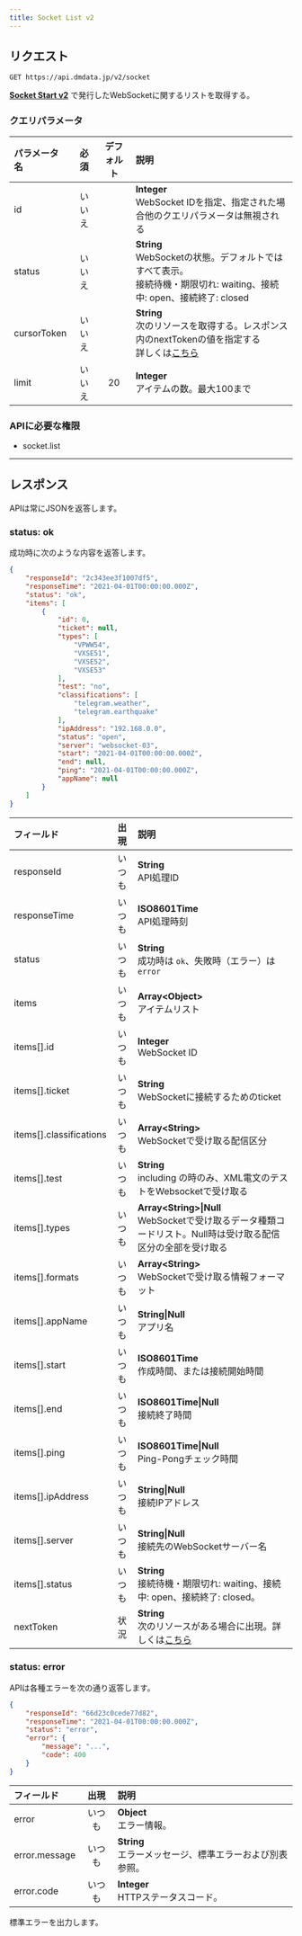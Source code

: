 ```yaml
---
title: Socket List v2
---
```


## リクエスト

`GET https://api.dmdata.jp/v2/socket`

[**Socket Start v2**](/reference/api/v2/socket.start.md) で発行したWebSocketに関するリストを取得する。

### クエリパラメータ
|パラメータ名|必須|デフォルト|説明|
|:--|:-:|:-:|:--|
|id|いいえ||**Integer** <br/> WebSocket IDを指定、指定された場合他のクエリパラメータは無視される|
|status|いいえ||**String** <br/> WebSocketの状態。デフォルトではすべて表示。<br/>接続待機・期限切れ: waiting、接続中: open、接続終了: closed|
|cursorToken|いいえ||**String** <br/> 次のリソースを取得する。レスポンス内のnextTokenの値を指定する<br/>詳しくは[こちら](/reference/api/v2#カーソルトークン)|
|limit|いいえ|20|**Integer** <br/> アイテムの数。最大100まで|

### APIに必要な権限
* socket.list

---

## レスポンス
APIは常にJSONを返答します。

### status: ok
成功時に次のような内容を返答します。

```json
{
    "responseId": "2c343ee3f1007df5",
    "responseTime": "2021-04-01T00:00:00.000Z",
    "status": "ok",
    "items": [
        {
            "id": 0,
            "ticket": null,
            "types": [
                "VPWW54",
                "VXSE51",
                "VXSE52",
                "VXSE53"
            ],
            "test": "no",
            "classifications": [
                "telegram.weather",
                "telegram.earthquake"
            ],
            "ipAddress": "192.168.0.0",
            "status": "open",
            "server": "websocket-03",
            "start": "2021-04-01T00:00:00.000Z",
            "end": null,
            "ping": "2021-04-01T00:00:00.000Z",
            "appName": null
        }
    ]
}
```

|フィールド|出現|説明|
|:--|:-:|:--|
|responseId|いつも|**String** <br/> API処理ID|
|responseTime|いつも|**ISO8601Time** <br/> API処理時刻|
|status|いつも|**String** <br/> 成功時は `ok`、失敗時（エラー）は `error`|
|items|いつも|**Array<Object\>** <br/> アイテムリスト|
|items[\].id|いつも|**Integer** <br/> WebSocket ID|
|items[\].ticket|いつも|**String** <br/> WebSocketに接続するためのticket|
|items[\].classifications|いつも|**Array<String\>** <br/> WebSocketで受け取る配信区分|
|items[\].test|いつも|**String** <br/> including の時のみ、XML電文のテストをWebsocketで受け取る|
|items[\].types|いつも|**Array<String\>\|Null** <br/> WebSocketで受け取るデータ種類コードリスト。Null時は受け取る配信区分の全部を受け取る|
|items[\].formats|いつも|**Array<String\>** <br/> WebSocketで受け取る情報フォーマット|
|items[\].appName|いつも|**String\|Null** <br/> アプリ名|
|items[\].start|いつも|**ISO8601Time** <br/> 作成時間、または接続開始時間|
|items[\].end|いつも|**ISO8601Time\|Null** <br/> 接続終了時間|
|items[\].ping|いつも|**ISO8601Time\|Null** <br/> Ping-Pongチェック時間|
|items[\].ipAddress|いつも|**String\|Null** <br/> 接続IPアドレス|
|items[\].server|いつも|**String\|Null** <br/> 接続先のWebSocketサーバー名|
|items[\].status|いつも|**String** <br/> 接続待機・期限切れ: waiting、接続中: open、接続終了: closed。|
|nextToken|状況|**String** <br/> 次のリソースがある場合に出現。詳しくは[こちら](/reference/api/v2#カーソルトークン)|

### status: error
APIは各種エラーを次の通り返答します。

```json
{
    "responseId": "66d23c0cede77d82",
    "responseTime": "2021-04-01T00:00:00.000Z",
    "status": "error",
    "error": {
        "message": "...",
        "code": 400
    }
}
```

|フィールド|出現|説明|
|:--|:-:|:--|
|error|いつも|**Object** <br/> エラー情報。|
|error.message|いつも|**String** <br/> エラーメッセージ、標準エラーおよび別表参照。|
|error.code|いつも|**Integer** <br/> HTTPステータスコード。|

標準エラーを出力します。
